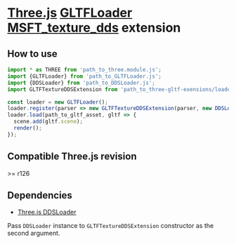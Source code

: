 # [Three.js](https://threejs.org) [GLTFLoader](https://threejs.org/docs/#examples/en/loaders/GLTFLoader) [MSFT_texture_dds](https://github.com/KhronosGroup/glTF/tree/master/extensions/2.0/Vendor/MSFT_texture_dds) extension

## How to use

```javascript
import * as THREE from 'path_to_three.module.js';
import {GLTFLoader} from 'path_to_GLTFLoader.js';
import {DDSLoader} from 'path_to_DDSLoader.js';
import GLTFTextureDDSExtension from 'path_to_three-gltf-exensions/loaders/MSFT_texture_dds/MSFT_texture_dds.js';

const loader = new GLTFLoader();
loader.register(parser => new GLTFTextureDDSExtension(parser, new DDSLoader()));
loader.load(path_to_gltf_asset, gltf => {
  scene.add(gltf.scene);
  render();
});
```

## Compatible Three.js revision

&gt;= r126

## Dependencies

- [Three.js DDSLoader](https://github.com/mrdoob/three.js/blob/dev/examples/jsm/loaders/DDSLoader.js)

Pass `DDSLoader` instance to `GLTFTextureDDSExtension` constructor as the second argument.
